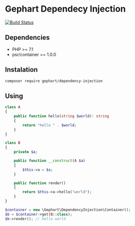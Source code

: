 Gephart Dependecy Injection
===

[![Build Status](https://travis-ci.org/gephart/dependency-injection.svg?branch=master)](https://travis-ci.org/gephart/dependency-injection)

Dependencies
---
 - PHP >= 7.1
 - psr/container == 1.0.0

Instalation
---

```bash
composer require gephart/dependency-injection
```

Using
---

```php
class A
{
    public function hello(string $world): string
    {
        return "hello " . $world;
    }
}

class B
{
    private $a;

    public function __construct(A $a)
    {
        $this->a = $a;
    }

    public function render()
    {
        return $this->a->hello("world");
    }
}

$container = new \Gephart\DependencyInjection\Container();
$b = $container->get(B::class);
$b->render(); // hello world
```
